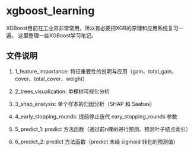# xgboost_learning

XGBoost目前在工业界非常常用，所以有必要把XGB的原理和应用系统复习一遍。
这里整理一些XGBoost学习笔记。



## 文件说明

1. 1_feature_importance: 特征重要性的说明与应用（gain、total_gain、cover、total_cover、weight）

2. 2_trees_visualization: 单棵树可视化分析

3. 3_shap_analysis: 单个样本的归因分析（SHAP 和 Saabas）

4. 4_early_stopping_rounds: 提前停止迭代 eary_stopping_rounds 参数

5. 5_predict_1: predict 方法函数（通过前n棵树进行预测、预测叶子结点索引）

6. 6_predict_2: predict 方法函数（predict 未经 sigmoid 转化的预测值）


